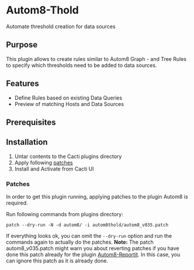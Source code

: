 # Autom8-Thold

Automate threshold creation for data sources

## Purpose

This plugin allows to create rules similar to Autom8 Graph - and Tree Rules to specify which thresholds need to be added to data sources.

## Features

* Define Rules based on existing Data Queries
* Preview of matching Hosts and Data Sources

## Prerequisites

## Installation

1. Untar contents to the Cacti plugins directory
2. Apply following [patches](#patches)
3. Install and Activate from Cacti UI

### Patches

In order to get this plugin running, applying patches to the plugin Autom8 is required.

Run following commands from plugins directory:

```shell
patch --dry-run -N -d autom8/ -i autom8thold/autom8_v035.patch
```

If everything looks ok, you can omit the `--dry-run` option and run the commands again to actually do the patches. 
**Note:** The patch autom8_v035.patch might warn you about reverting patches if you have done this patch already for the plugin [Autom8-Reportit](https://github.com/Super-Visions/cacti-plugin-autom8reportit/). In this case, you can ignore this patch as it is already done.

